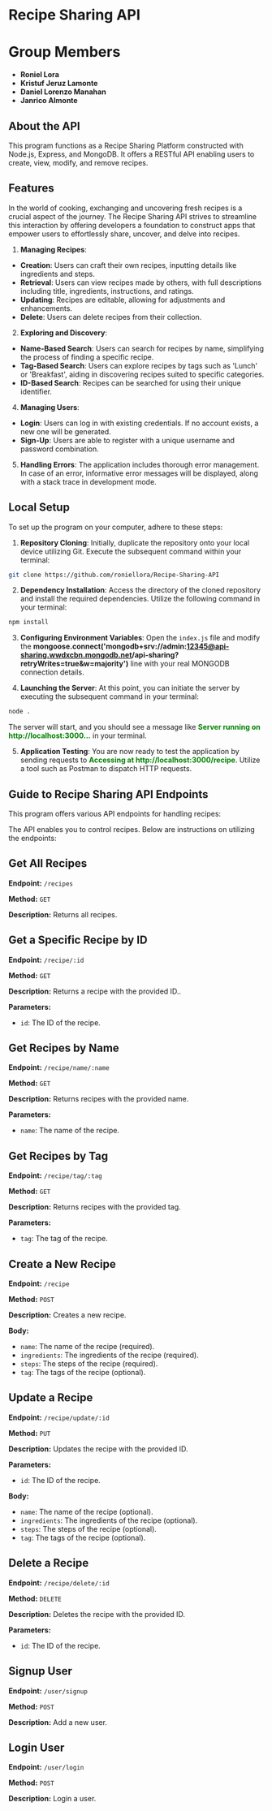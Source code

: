 # Recipe Sharing API

# Group Members

- **Roniel Lora**
- **Kristuf Jeruz Lamonte**
- **Daniel Lorenzo Manahan**
- **Janrico Almonte**

## About the API

This program functions as a Recipe Sharing Platform constructed with Node.js, Express, and MongoDB. It offers a RESTful API enabling users to create, view, modify, and remove recipes.

## Features

In the world of cooking, exchanging and uncovering fresh recipes is a crucial aspect of the journey. The Recipe Sharing API strives to streamline this interaction by offering developers a foundation to construct apps that empower users to effortlessly share, uncover, and delve into recipes.

1. **Managing Recipes**:
- **Creation**: Users can craft their own recipes, inputting details like ingredients and steps.
- **Retrieval**: Users can view recipes made by others, with full descriptions including title, ingredients, instructions, and ratings.
- **Updating**: Recipes are editable, allowing for adjustments and enhancements.
- **Delete**: Users can delete recipes from their collection.

2. **Exploring and Discovery**:
- **Name-Based Search**: Users can search for recipes by name, simplifying the process of finding a specific recipe.
- **Tag-Based Search**: Users can explore recipes by tags such as 'Lunch' or 'Breakfast', aiding in discovering recipes suited to specific categories.
- **ID-Based Search**: Recipes can be searched for using their unique identifier.

4. **Managing Users**:
- **Login**: Users can log in with existing credentials. If no account exists, a new one will be generated.
- **Sign-Up**: Users are able to register with a unique username and password combination.

5. **Handling Errors**: The application includes thorough error management. In case of an error, informative error messages will be displayed, along with a stack trace in development mode.

## Local Setup
To set up the program on your computer, adhere to these steps:

1. **Repository Cloning**: Initially, duplicate the repository onto your local device utilizing Git. Execute the subsequent command within your terminal:

```bash
git clone https://github.com/roniellora/Recipe-Sharing-API
```

2. **Dependency Installation**: Access the directory of the cloned repository and install the required dependencies. Utilize the following command in your terminal:

```bash
npm install
```

3. **Configuring Environment Variables**: Open the `index.js` file and modify the **mongoose.connect('mongodb+srv://admin:12345@api-sharing.wwdxcbn.mongodb.net/api-sharing?retryWrites=true&w=majority')** line with your real MONGODB connection details.

4. **Launching the Server**: At this point, you can initiate the server by executing the subsequent command in your terminal:

```bash
node . 
```

The server will start, and you should see a message like <span style="color:green"><strong>Server running on http://localhost:3000...</strong></span> in your terminal.

5. **Application Testing**: You are now ready to test the application by sending requests to <span style="color:green"><strong>Accessing at http://localhost:3000/recipe</strong></span>. Utilize a tool such as Postman to dispatch HTTP requests.

## Guide to Recipe Sharing API Endpoints

This program offers various API endpoints for handling recipes:

The API enables you to control recipes. Below are instructions on utilizing the endpoints:

## Get All Recipes

**Endpoint:** `/recipes`

**Method:** `GET`

**Description:** Returns all recipes.

## Get a Specific Recipe by ID

**Endpoint:** `/recipe/:id`

**Method:** `GET`

**Description:** Returns a recipe with the provided ID..

**Parameters:**

- `id`: The ID of the recipe.

## Get Recipes by Name

**Endpoint:** `/recipe/name/:name`

**Method:** `GET`

**Description:** Returns recipes with the provided name.

**Parameters:**

- `name`: The name of the recipe.

## Get Recipes by Tag

**Endpoint:** `/recipe/tag/:tag`

**Method:** `GET`

**Description:** Returns recipes with the provided tag.

**Parameters:**

- `tag`: The tag of the recipe.

## Create a New Recipe

**Endpoint:** `/recipe`

**Method:** `POST`

**Description:** Creates a new recipe.

**Body:**

- `name`: The name of the recipe (required).
- `ingredients`: The ingredients of the recipe (required).
- `steps`: The steps of the recipe (required).
- `tag`: The tags of the recipe (optional).

## Update a Recipe

**Endpoint:** `/recipe/update/:id`

**Method:** `PUT`

**Description:** Updates the recipe with the provided ID.

**Parameters:**

- `id`: The ID of the recipe.

**Body:**

- `name`: The name of the recipe (optional).
- `ingredients`: The ingredients of the recipe (optional).
- `steps`: The steps of the recipe (optional).
- `tag`: The tags of the recipe (optional).

## Delete a Recipe

**Endpoint:** `/recipe/delete/:id`

**Method:** `DELETE`

**Description:** Deletes the recipe with the provided ID.

**Parameters:**

- `id`: The ID of the recipe.

## Signup User

**Endpoint:** `/user/signup`

**Method:** `POST`

**Description:** Add a new user.

## Login User

**Endpoint:** `/user/login`

**Method:** `POST`

**Description:** Login a user.

